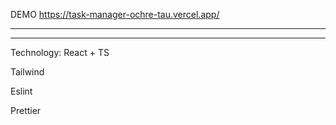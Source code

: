 DEMO 
https://task-manager-ochre-tau.vercel.app/

______________________________________________________
______________________________________________________

Technology:
React + TS

Tailwind

Eslint

Prettier

